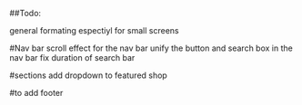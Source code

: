 ##Todo:


general formating espectiyl for small screens

#Nav bar
scroll effect for the nav bar
unify the button and search box in the nav bar
fix duration of search bar

#sections
add dropdown to featured shop


#to add
footer

